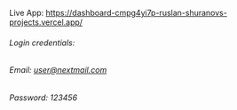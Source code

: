 Live App: https://dashboard-cmpg4yi7p-ruslan-shuranovs-projects.vercel.app/
###### Login credentials:
###### Email: user@nextmail.com
###### Password: 123456
